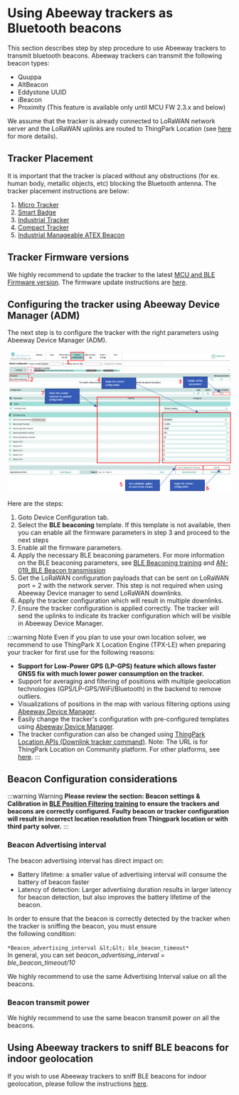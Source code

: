 # Using Abeeway trackers as Bluetooth beacons

This section describes step by step procedure to use Abeeway trackers to transmit bluetooth beacons. Abeeway trackers can transmit the following beacon types:
- Quuppa
- AltBeacon
- Eddystone UUID
- iBeacon
- Proximity (This feature is available only until MCU FW 2.3.x and below)

We assume that the tracker is already connected to LoRaWAN network server and the LoRaWAN uplinks are routed to ThingPark Location (see [here](/C-Procedure-Topics/ProvisionTrackerOverview_T/) for more details).

## Tracker Placement
It is important that the tracker is placed without any obstructions (for ex. human body, metallic objects, etc) blocking the Bluetooth antenna. The tracker placement instructions are below:
1. [Micro Tracker](/B-Feature-Topics/MicroTrackerPlacement_C/)
2. [Smart Badge](/B-Feature-Topics/SmartBadgePlacement_C/)
3. [Industrial Tracker](/B-Feature-Topics/IndusTrackerPlacement_C/)
4. [Compact Tracker](/B-Feature-Topics/CompactTrackerPlacement_C/)
5. [Industrial Manageable ATEX Beacon](/B-Feature-Topics/IndustrialManageableATEXBeaconPlacement_C/)

## Tracker Firmware versions
We highly recommend to update the tracker to the latest [MCU and BLE Firmware version](/D-Reference/IdentifyTrackerModel/). The firmware update instructions are [here](/D-Reference/FirmwareUpdateOverview_R/).

## Configuring the tracker using Abeeway Device Manager (ADM)

The next step is to configure the tracker with the right parameters using Abeeway Device Manager (ADM). 

![img](images/ADAConfiguration_3.png)

Here are the steps:

1. Goto Device Configuration tab.
2. Select the **BLE beaconing** template. If this template is not available, then you can enable all the firmware parameters in step 3 and proceed to the next steps
3. Enable all the firmware parameters.
4. Apply the necessary BLE beaconing parameters. For more information on the BLE beaconing parameters, see [BLE Beaconing training](/D-Reference/DocLibrary_R/AbeewayTrackers_R.md#abeeway-firmware-trainings) and [AN-019_BLE Beacon transmission](/D-Reference/DocLibrary_R/AbeewayTrackers_R.md#application-notes)
5. Get the LoRaWAN configuration payloads that can be sent on LoRaWAN port = 2 with the network server. This step is not required when using Abeeway Device manager to send LoRaWAN downlinks.
6. Apply the tracker configuration which will result in multiple downlinks.
7. Ensure the tracker configuration is applied correctly. The tracker will send the uplinks to indicate its tracker configuration which will be visible in Abeeway Device Manager.

:::warning Note
Even if you plan to use your own location solver, we recommend to use ThingPark X Location Engine (TPX-LE) when preparing your tracker for first use for the following reasons:
- **Support for Low-Power GPS (LP-GPS) feature which allows faster GNSS fix with much lower power consumption on the tracker.**
- Support for averaging and filtering of positions with multiple geolocation technologies (GPS/LP-GPS/WiFi/Bluetooth) in the backend to remove outliers.
- Visualizations of positions in the map with various filtering options using [Abeeway Device Manager](/B-Feature-Topics/AbeewayDeviceManager_C/).
- Easily change the tracker's configuration with pre-configured templates using [Abeeway Device Manager](/C-Procedure-Topics/ChangeTrackerConfiguration_T/). 
- The tracker configuration can also be changed using [ThingPark Location APIs (Downlink tracker command)](https://dx-api.thingpark.io/location-trackercommand/latest/doc/index.html). Note: The URL is for ThingPark Location on Community platform. For other platforms, see [here](/D-Reference/ThingParkLocationURLs/).
:::

## Beacon Configuration considerations

:::warning Warning
**Please review the section: Beacon settings &amp; Calibration in [BLE Position Filtering training](/D-Reference/DocLibrary_R/AbeewayTrackers_R.md#abeeway-firmware-trainings) to ensure the trackers and beacons are correctly configured. Faulty beacon or tracker configuration will result in incorrect location resolution from Thingpark location or with third party solver.**
:::

### Beacon Advertising interval

The beacon advertising interval has direct impact on:

- Battery lifetime: a smaller value of advertising interval will consume the battery of beacon faster
- Latency of detection: Larger advertising duration results in larger latency for beacon detection, but also improves the battery lifetime of the beacon.  

In order to ensure that the beacon is correctly detected by the tracker when the tracker is sniffing the beacon, you must ensure<br/> the following condition:

`*Beacon_advertising_interval &lt;&lt; ble_beacon_timeout*`<br/>
In general, you can set *beacon_advertising_interval = ble_beacon_timeout/10*

We highly recommend to use the same Advertising Interval value on all the beacons.

### Beacon transmit power

We highly recommend to use the same beacon transmit power on all the beacons.

## Using Abeeway trackers to sniff BLE beacons for indoor geolocation

If you wish to use Abeeway trackers to sniff BLE beacons for indoor geolocation, please follow the instructions [here](../UseCaseBleIndoorGeolocation_R).

